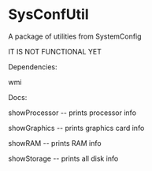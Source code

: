# SysConfUtil
A package of utilities from SystemConfig

IT IS NOT FUNCTIONAL YET

Dependencies:

wmi

Docs:


showProcessor -- prints processor info


showGraphics -- prints graphics card info


showRAM -- prints RAM info


showStorage -- prints all disk info


